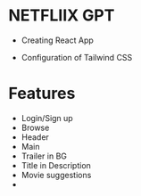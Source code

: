 # NETFLIIX GPT

- Creating React App

- Configuration of Tailwind CSS

# Features

- Login/Sign up
- Browse
- Header
- Main
- Trailer in BG
- Title in Description
- Movie suggestions
-
